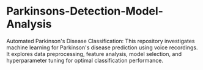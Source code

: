 # Parkinsons-Detection-Model-Analysis
Automated Parkinson's Disease Classification: This repository investigates machine learning for Parkinson's disease prediction using voice recordings. It explores data preprocessing, feature analysis, model selection, and hyperparameter tuning for optimal classification performance.
